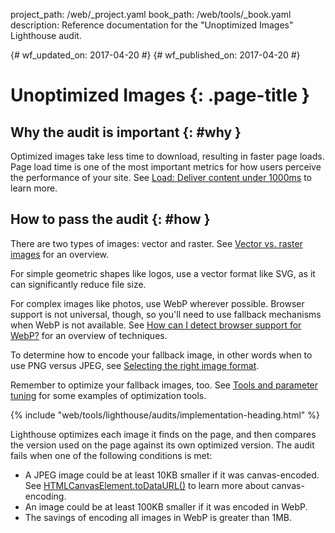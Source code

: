 project_path: /web/_project.yaml
book_path: /web/tools/_book.yaml
description: Reference documentation for the "Unoptimized Images" Lighthouse audit.

{# wf_updated_on: 2017-04-20 #}
{# wf_published_on: 2017-04-20 #}

# Unoptimized Images  {: .page-title }

## Why the audit is important {: #why }

Optimized images take less time to download, resulting in faster page
loads. Page load time is one of the most important metrics for how users
perceive the performance of your site. See [Load: Deliver content under
1000ms](/web/fundamentals/performance/rail#load) to learn more.

## How to pass the audit {: #how }

There are two types of images: vector and raster. See [Vector vs. raster
images][overview] for an overview.

[overview]: /web/fundamentals/performance/optimizing-content-efficiency/image-optimization#vector_vs_raster_images

For simple geometric shapes like logos, use a vector format like SVG, as it
can significantly reduce file size.

For complex images like photos, use WebP wherever possible. Browser support
is not universal, though, so you'll need to use fallback mechanisms when
WebP is not available. See [How can I detect browser support for
WebP?][fallback] for an overview of techniques.

[fallback]: /speed/webp/faq#how_can_i_detect_browser_support_for_webp

To determine how to encode your fallback image, in other words when to use
PNG versus JPEG, see [Selecting the right image format][select].

[select]: /web/fundamentals/performance/optimizing-content-efficiency/image-optimization#selecting_the_right_image_format

Remember to optimize your fallback images, too. See [Tools and parameter
tuning][tools] for some examples of optimization tools.

[tools]: /web/fundamentals/performance/optimizing-content-efficiency/image-optimization#tools_and_parameter_tuning

{% include "web/tools/lighthouse/audits/implementation-heading.html" %}

Lighthouse optimizes each image it finds on the page, and then compares
the version used on the page against its own optimized version. The audit
fails when one of the following conditions is met:

* A JPEG image could be at least 10KB smaller if it was canvas-encoded. See
  [HTMLCanvasElement.toDataURL()][canvas] to learn more about
  canvas-encoding.
* An image could be at least 100KB smaller if it was encoded in WebP.
* The savings of encoding all images in WebP is greater than 1MB.

[canvas]: https://developer.mozilla.org/en-US/docs/Web/API/HTMLCanvasElement/toDataURL
